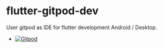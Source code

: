 # flutter-gitpod-dev
User gitpod as IDE for flutter development Android / Desktop.

- [![Gitpod](https://img.shields.io/badge/Gitpod-Open-blue?logo=gitpod)](https://gitpod.io/#https://github.com/gbrah/flutter-gitpod-dev)
